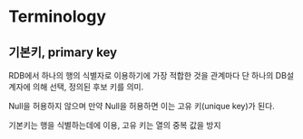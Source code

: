 # Terminology

## 기본키, primary key

RDB에서 하나의 행의 식별자로 이용하기에 가장 적합한 것을 관계마다 단 하나의 DB설계자에 의해 선택, 정의된 후보 키를 의미.

Null을 허용하지 않으며 만약 Null을 허용하면 이는 고유 키(unique key)가 된다.

기본키는 행을 식별하는데에 이용, 고유 키는 열의 중복 값을 방지

